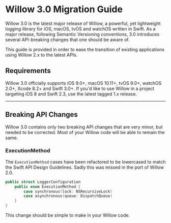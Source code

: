 # Willow 3.0 Migration Guide

Willow 3.0 is the latest major release of Willow, a powerful, yet lightweight logging library for iOS, macOS, tvOS and watchOS written in Swift.
As a major release, following Semantic Versioning conventions, 3.0 introduces several API-breaking changes that one should be aware of.

This guide is provided in order to ease the transition of existing applications using Willow 2.x to the latest APIs.

## Requirements

Willow 3.0 officially supports iOS 9.0+, macOS 10.11+, tvOS 9.0+, watchOS 2.0+, Xcode 8.2+ and Swift 3.0+.
If you'd like to use Willow in a project targeting iOS 8 and Swift 2.3, use the latest tagged 1.x release.

---

## Breaking API Changes

Willow 3.0 contains only two breaking API changes that are very minor, but needed to be corrected.
Most of your Willow code will be able to remain the same.

### ExecutionMethod

The `ExecutionMethod` cases have been refactored to be lowercased to match the Swift API Design Guidelines.
Sadly this was missed in the port of Willow 2.0.

```swift
public struct LoggerConfiguration
    public enum ExecutionMethod {
        case synchronous(lock: NSRecursiveLock)
        case asynchronous(queue: DispatchQueue)
    }
}
```

This change should be simple to make in your Willow code.

